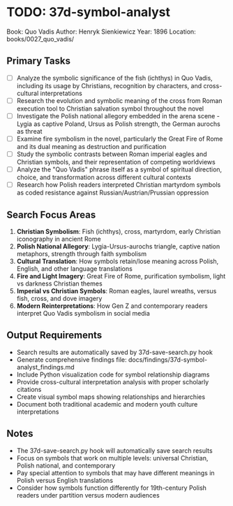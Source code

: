 # TODO: 37d-symbol-analyst
Book: Quo Vadis
Author: Henryk Sienkiewicz
Year: 1896
Location: books/0027_quo_vadis/

## Primary Tasks
- [ ] Analyze the symbolic significance of the fish (ichthys) in Quo Vadis, including its usage by Christians, recognition by characters, and cross-cultural interpretations
- [ ] Research the evolution and symbolic meaning of the cross from Roman execution tool to Christian salvation symbol throughout the novel
- [ ] Investigate the Polish national allegory embedded in the arena scene - Lygia as captive Poland, Ursus as Polish strength, the German aurochs as threat
- [ ] Examine fire symbolism in the novel, particularly the Great Fire of Rome and its dual meaning as destruction and purification
- [ ] Study the symbolic contrasts between Roman imperial eagles and Christian symbols, and their representation of competing worldviews
- [ ] Analyze the "Quo Vadis" phrase itself as a symbol of spiritual direction, choice, and transformation across different cultural contexts
- [ ] Research how Polish readers interpreted Christian martyrdom symbols as coded resistance against Russian/Austrian/Prussian oppression

## Search Focus Areas
1. **Christian Symbolism**: Fish (ichthys), cross, martyrdom, early Christian iconography in ancient Rome
2. **Polish National Allegory**: Lygia-Ursus-aurochs triangle, captive nation metaphors, strength through faith symbolism
3. **Cultural Translation**: How symbols retain/lose meaning across Polish, English, and other language translations
4. **Fire and Light Imagery**: Great Fire of Rome, purification symbolism, light vs darkness Christian themes
5. **Imperial vs Christian Symbols**: Roman eagles, laurel wreaths, versus fish, cross, and dove imagery
6. **Modern Reinterpretations**: How Gen Z and contemporary readers interpret Quo Vadis symbolism in social media

## Output Requirements
- Search results are automatically saved by 37d-save-search.py hook
- Generate comprehensive findings file: docs/findings/37d-symbol-analyst_findings.md
- Include Python visualization code for symbol relationship diagrams
- Provide cross-cultural interpretation analysis with proper scholarly citations
- Create visual symbol maps showing relationships and hierarchies
- Document both traditional academic and modern youth culture interpretations

## Notes
- The 37d-save-search.py hook will automatically save search results
- Focus on symbols that work on multiple levels: universal Christian, Polish national, and contemporary
- Pay special attention to symbols that may have different meanings in Polish versus English translations
- Consider how symbols function differently for 19th-century Polish readers under partition versus modern audiences